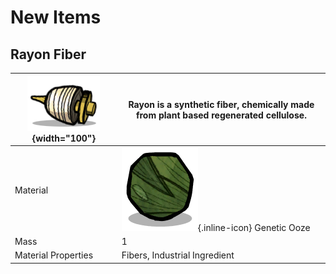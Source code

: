 # New Items

## Rayon Fiber
| ![RayonFiber](/assets/images/entities/RayonFiber.png){width="100"} |Rayon is a synthetic fiber, chemically made from plant based regenerated cellulose.|
|-|-|
|Material| ![Creature](/assets/images/elements/Creature.png){.inline-icon} Genetic Ooze|
|Mass|1|
|Material Properties|Fibers, Industrial Ingredient|

